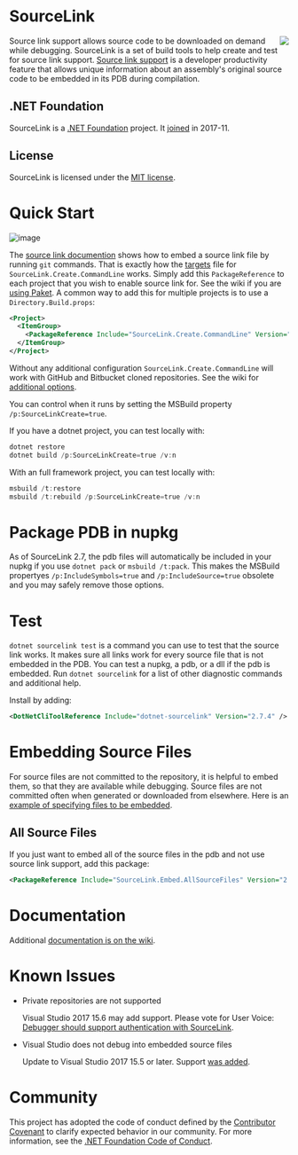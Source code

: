 
# SourceLink
<img src="https://ctaggart.github.io/SourceLink/SourceLink128.jpg" align="right">

Source link support allows source code to be downloaded on demand while debugging. SourceLink is a set of build tools to help create and test for source link support. [Source link support](https://github.com/dotnet/core/blob/master/Documentation/diagnostics/source_link.md) is a developer productivity feature that allows unique information about an assembly's original source code to be embedded in its PDB during compilation.

## .NET Foundation

SourceLink is a [.NET Foundation](http://www.dotnetfoundation.org/projects) project. It [joined](http://www.dotnetfoundation.org/blog/2017/11/16/welcome-dnn-nunit-ironpython-mvvmcross-sourcelink-ilmerge-and-humanizer-to-the-net-foundation) in 2017-11.

## License

SourceLink is licensed under the [MIT license](LICENSE).

# Quick Start

![image](https://cloud.githubusercontent.com/assets/80104/23337630/001cedb6-fbba-11e6-9c44-68f4c826470c.png)

The [source link documention](https://github.com/dotnet/core/blob/master/Documentation/diagnostics/source_link.md) shows how to embed a source link file by running `git` commands. That is exactly how the [targets](SourceLink.Create.CommandLine/SourceLink.Create.CommandLine.targets) file for `SourceLink.Create.CommandLine` works. Simply add this `PackageReference` to each project that you wish to enable source link for. See the wiki if you are [using Paket](https://github.com/ctaggart/SourceLink/wiki/Paket). A common way to add this for multiple projects is to use a `Directory.Build.props`:
``` xml
<Project>
  <ItemGroup>
    <PackageReference Include="SourceLink.Create.CommandLine" Version="2.7.4" PrivateAssets="All" /> 
  </ItemGroup>
</Project>
```

Without any additional configuration `SourceLink.Create.CommandLine` will work with GitHub and Bitbucket cloned repositories. See the wiki for [additional options](https://github.com/ctaggart/SourceLink/wiki#sourcelinkcreatecommandline).

You can control when it runs by setting the MSBuild property `/p:SourceLinkCreate=true`.

If you have a dotnet project, you can test locally with:
``` ps1
dotnet restore
dotnet build /p:SourceLinkCreate=true /v:n
```
With an full framework project, you can test locally with:
``` ps1
msbuild /t:restore
msbuild /t:rebuild /p:SourceLinkCreate=true /v:n
```

# Package PDB in nupkg
As of SourceLink 2.7, the pdb files will automatically be included in your nupkg if you use `dotnet pack` or `msbuild /t:pack`. This makes the MSBuild propertyes `/p:IncludeSymbols=true` and `/p:IncludeSource=true` obsolete and you may safely remove those options. 

# Test

`dotnet sourcelink test` is a command you can use to test that the source link works. It makes sure all links work for every source file that is not embedded in the PDB. You can test a nupkg, a pdb, or a dll if the pdb is embedded. Run `dotnet sourcelink` for a list of other diagnostic commands and additional help.

Install by adding:
``` xml
<DotNetCliToolReference Include="dotnet-sourcelink" Version="2.7.4" />
```

# Embedding Source Files

For source files are not committed to the repository, it is helpful to embed them, so that they are available while debugging. Source files are not committed often when generated or downloaded from elsewhere. Here is an [example of specifying files to be embedded](https://github.com/fsharp/FSharp.Compiler.Service/pull/842/files#diff-5ea2a1626f193409e8b1742db0e0c22fR669).

## All Source Files

If you just want to embed all of the source files in the pdb and not use source link support, add this package:
``` xml
<PackageReference Include="SourceLink.Embed.AllSourceFiles" Version="2.7.4" PrivateAssets="all" />
```

# Documentation
Additional [documentation is on the wiki](https://github.com/ctaggart/SourceLink/wiki).

# Known Issues

- Private repositories are not supported

  Visual Studio 2017 15.6 may add support. Please vote for User Voice: [Debugger should support authentication with SourceLink](https://visualstudio.uservoice.com/forums/121579-visual-studio-ide/suggestions/19107784-debugger-should-support-authentication-with-source).

- Visual Studio does not debug into embedded source files
  
  Update to Visual Studio 2017 15.5 or later. Support [was added](https://visualstudio.uservoice.com/forums/121579-visual-studio-ide/suggestions/19107733-debugger-should-support-c-compiler-embed-optio).

# Community
This project has adopted the code of conduct defined by the [Contributor Covenant](http://contributor-covenant.org/)
to clarify expected behavior in our community. For more information, see the [.NET Foundation Code of Conduct](http://www.dotnetfoundation.org/code-of-conduct).
